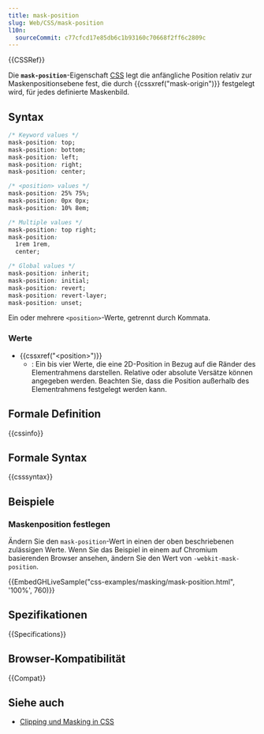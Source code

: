 ```yaml
---
title: mask-position
slug: Web/CSS/mask-position
l10n:
  sourceCommit: c77cfcd17e85db6c1b93160c70668f2ff6c2809c
---
```


{{CSSRef}}

Die **`mask-position`**-Eigenschaft [CSS](/de/docs/Web/CSS) legt die anfängliche Position relativ zur Maskenpositionsebene fest, die durch {{cssxref("mask-origin")}} festgelegt wird, für jedes definierte Maskenbild.

## Syntax

```css
/* Keyword values */
mask-position: top;
mask-position: bottom;
mask-position: left;
mask-position: right;
mask-position: center;

/* <position> values */
mask-position: 25% 75%;
mask-position: 0px 0px;
mask-position: 10% 8em;

/* Multiple values */
mask-position: top right;
mask-position:
  1rem 1rem,
  center;

/* Global values */
mask-position: inherit;
mask-position: initial;
mask-position: revert;
mask-position: revert-layer;
mask-position: unset;
```

Ein oder mehrere `<position>`-Werte, getrennt durch Kommata.

### Werte

- {{cssxref("&lt;position&gt;")}}
  - : Ein bis vier Werte, die eine 2D-Position in Bezug auf die Ränder des Elementrahmens darstellen. Relative oder absolute Versätze können angegeben werden. Beachten Sie, dass die Position außerhalb des Elementrahmens festgelegt werden kann.

## Formale Definition

{{cssinfo}}

## Formale Syntax

{{csssyntax}}

## Beispiele

### Maskenposition festlegen

Ändern Sie den `mask-position`-Wert in einen der oben beschriebenen zulässigen Werte.
Wenn Sie das Beispiel in einem auf Chromium basierenden Browser ansehen, ändern Sie den Wert von `-webkit-mask-position`.

{{EmbedGHLiveSample("css-examples/masking/mask-position.html", '100%', 760)}}

## Spezifikationen

{{Specifications}}

## Browser-Kompatibilität

{{Compat}}

## Siehe auch

- [Clipping und Masking in CSS](https://css-tricks.com/clipping-masking-css/)
